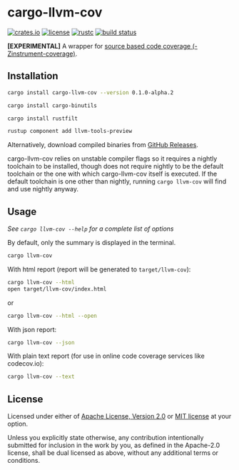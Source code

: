 # cargo-llvm-cov

[![crates.io](https://img.shields.io/crates/v/cargo-llvm-cov?style=flat-square&logo=rust)](https://crates.io/crates/cargo-llvm-cov)
[![license](https://img.shields.io/badge/license-Apache--2.0_OR_MIT-blue?style=flat-square)](#license)
[![rustc](https://img.shields.io/badge/rustc-stable-blue?style=flat-square&logo=rust)](https://www.rust-lang.org)
[![build status](https://img.shields.io/github/workflow/status/taiki-e/cargo-llvm-cov/CI/main?style=flat-square&logo=github)](https://github.com/taiki-e/cargo-llvm-cov/actions)

**\[EXPERIMENTAL\]**
A wrapper for [source based code coverage (-Zinstrument-coverage)][source-based-code-coverage].

## Installation

```sh
cargo install cargo-llvm-cov --version 0.1.0-alpha.2

cargo install cargo-binutils

cargo install rustfilt

rustup component add llvm-tools-preview
```

Alternatively, download compiled binaries from [GitHub Releases](https://github.com/taiki-e/cargo-llvm-cov/releases).

cargo-llvm-cov relies on unstable compiler flags so it requires a nightly
toolchain to be installed, though does not require nightly to be the default
toolchain or the one with which cargo-llvm-cov itself is executed. If the default
toolchain is one other than nightly, running `cargo llvm-cov` will find and use
nightly anyway.

## Usage

*See `cargo llvm-cov --help` for a complete list of options*

By default, only the summary is displayed in the terminal.

```sh
cargo llvm-cov
```

With html report (report will be generated to `target/llvm-cov`):

```sh
cargo llvm-cov --html
open target/llvm-cov/index.html
```

or

```sh
cargo llvm-cov --html --open
```

With json report:

```sh
cargo llvm-cov --json
```

With plain text report (for use in online code coverage services like codecov.io):

```sh
cargo llvm-cov --text
```

[source-based-code-coverage]: https://doc.rust-lang.org/nightly/unstable-book/compiler-flags/source-based-code-coverage.html

## License

Licensed under either of [Apache License, Version 2.0](LICENSE-APACHE) or
[MIT license](LICENSE-MIT) at your option.

Unless you explicitly state otherwise, any contribution intentionally submitted
for inclusion in the work by you, as defined in the Apache-2.0 license, shall
be dual licensed as above, without any additional terms or conditions.
